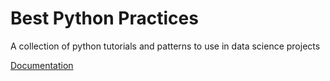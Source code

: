 # Best Python Practices

A collection of python tutorials and patterns to use in data science projects

[Documentation](https://github.intuit.com/pages/data-science/best-python-practices/)